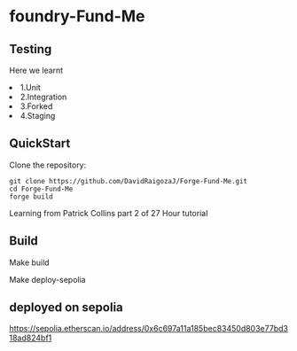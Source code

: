 # foundry-Fund-Me

## Testing

Here we learnt
<li>
1.Unit
</li>
 <li>
2.Integration
  </li>
   <li>
3.Forked
    <li>
4.Staging
</li>

## QuickStart
 Clone the repository:
   ```shell
   git clone https://github.com/DavidRaigozaJ/Forge-Fund-Me.git
   cd Forge-Fund-Me
   forge build
   ```

<p>Learning from Patrick Collins part 2 of 27 Hour tutorial<p>
  
## Build

Make build

Make deploy-sepolia


## deployed on sepolia

https://sepolia.etherscan.io/address/0x6c697a11a185bec83450d803e77bd318ad824bf1


